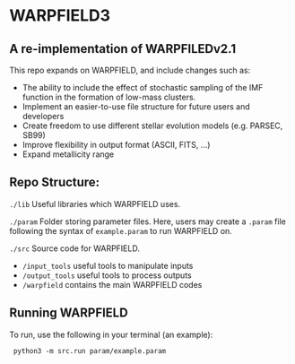 # WARPFIELD3

<p><h2>A re-implementation of WARPFILEDv2.1</h2></p>

<p>This repo expands on WARPFIELD, and include changes such as:</p>
<ul>
    <li>The ability to include the effect of stochastic sampling of the IMF function in the formation of low-mass clusters.</li>
    <li>Implement an easier-to-use file structure for future users and developers</li>
	<li>Create freedom to use different stellar evolution models (e.g. PARSEC, SB99)</li>
	<li>Improve flexibility in output format (ASCII, FITS, ...)</li>
	<li>Expand metallicity range</li>
</ul>
    
<p><h2>Repo Structure:</h2></p>

<code>./lib</code> Useful libraries which WARPFIELD uses.

<code>./param</code> Folder storing parameter files. Here, users may create a 
<code>.param</code> file following the syntax of <code>example.param</code> to
run WARPFIELD on. 

<code>./src</code> Source code for WARPFIELD.
<ul>
  <li><code>/input_tools</code> useful tools to manipulate inputs</li>
  <li><code>/output_tools</code> useful tools to process outputs</li>
  <li><code>/warpfield</code> contains the main WARPFIELD codes</li>
</ul> 

<p><h2>Running WARPFIELD</h2></p>
<p>To run, use the following in your terminal (an example):</p>
<code> python3 -m src.run param/example.param </code>